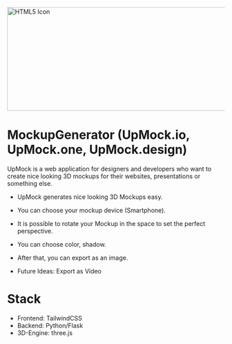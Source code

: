 <img src="upmock_gif.gif" alt="HTML5 Icon" width="820" height="240">


# MockupGenerator (UpMock.io, UpMock.one, UpMock.design)
UpMock is a web application for designers and developers who want to create nice looking 3D mockups for their websites, presentations or something else.

* UpMock generates nice looking 3D Mockups easy.
* You can choose your mockup device (Smartphone).
* It is possible to rotate your Mockup in the space to set the perfect perspective.
* You can choose color, shadow.
* After that, you can export as an image.

* Future Ideas: Export as Video

# Stack 
- Frontend: TailwindCSS
- Backend: Python/Flask
- 3D-Engine: three.js



